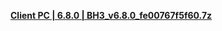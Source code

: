**[ Client PC | 6.8.0 | BH3_v6.8.0_fe00767f5f60.7z ](https://bundle.bh3.com/ptpublic/rel/20230702172043_o8BzGMLGBbVpTjyy/PC/BH3_v6.8.0_fe00767f5f60.7z)**

